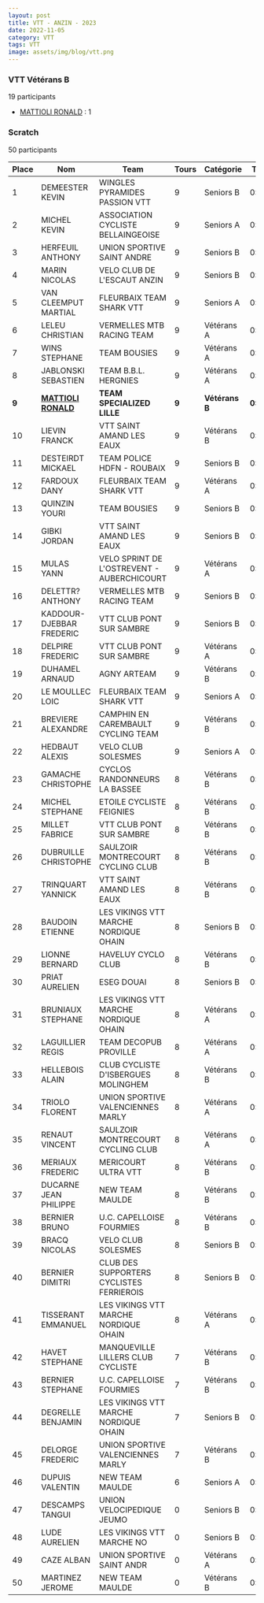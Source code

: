 ```yaml
---
layout: post
title: VTT - ANZIN - 2023
date: 2022-11-05
category: VTT
tags: VTT
image: assets/img/blog/vtt.png
---
```


### VTT Vétérans B
19 participants
- [MATTIOLI RONALD](https://teamspecializedlille.cc/coureurs/mattiolironald) : 1

### Scratch
50 participants

| Place | Nom | Team | Tours | Catégorie | Temps |
|---|---|---|---|---|---|
| 1 | DEMEESTER KEVIN | WINGLES PYRAMIDES PASSION VTT | 9 | Seniors B | 0:52:18 | 
| 2 | MICHEL KEVIN | ASSOCIATION CYCLISTE BELLAINGEOISE | 9 | Seniors A | 0:52:51 | 
| 3 | HERFEUIL ANTHONY | UNION SPORTIVE SAINT ANDRE | 9 | Seniors B | 0:54:5 | 
| 4 | MARIN NICOLAS | VELO CLUB DE L'ESCAUT ANZIN | 9 | Seniors B | 0:54:19 | 
| 5 | VAN CLEEMPUT MARTIAL | FLEURBAIX TEAM SHARK VTT | 9 | Seniors A | 0:54:36 | 
| 6 | LELEU CHRISTIAN | VERMELLES MTB RACING TEAM | 9 | Vétérans A | 0:54:36 | 
| 7 | WINS STEPHANE | TEAM BOUSIES | 9 | Vétérans A | 0:54:56 | 
| 8 | JABLONSKI SEBASTIEN | TEAM B.B.L. HERGNIES | 9 | Vétérans A | 0:55:29 | 
| **9** | **[MATTIOLI RONALD](https://teamspecializedlille.cc/coureurs/mattiolironald)** | **TEAM SPECIALIZED LILLE** | **9** | **Vétérans B** | **0:55:31** | 
| 10 | LIEVIN FRANCK | VTT SAINT AMAND LES EAUX | 9 | Vétérans B | 0:55:50 | 
| 11 | DESTEIRDT MICKAEL | TEAM POLICE HDFN - ROUBAIX | 9 | Seniors B | 0:56:6 | 
| 12 | FARDOUX DANY | FLEURBAIX TEAM SHARK VTT | 9 | Vétérans A | 0:56:13 | 
| 13 | QUINZIN YOURI | TEAM BOUSIES | 9 | Seniors B | 0:56:24 | 
| 14 | GIBKI JORDAN | VTT SAINT AMAND LES EAUX | 9 | Seniors B | 0:56:35 | 
| 15 | MULAS YANN | VELO SPRINT DE L'OSTREVENT - AUBERCHICOURT | 9 | Vétérans A | 0:56:39 | 
| 16 | DELETTR? ANTHONY | VERMELLES MTB RACING TEAM | 9 | Seniors B | 0:57:12 | 
| 17 | KADDOUR-DJEBBAR FREDERIC | VTT  CLUB PONT SUR SAMBRE | 9 | Seniors B | 0:57:17 | 
| 18 | DELPIRE FREDERIC | VTT  CLUB PONT SUR SAMBRE | 9 | Vétérans A | 0:58:13 | 
| 19 | DUHAMEL ARNAUD | AGNY ARTEAM | 9 | Vétérans B | 0:58:16 | 
| 20 | LE MOULLEC LOIC | FLEURBAIX TEAM SHARK VTT | 9 | Seniors A | 0:58:23 | 
| 21 | BREVIERE ALEXANDRE | CAMPHIN EN CAREMBAULT CYCLING TEAM | 9 | Vétérans B | 0:58:24 | 
| 22 | HEDBAUT ALEXIS | VELO CLUB SOLESMES | 9 | Seniors A | 0:58:42 | 
| 23 | GAMACHE CHRISTOPHE | CYCLOS RANDONNEURS LA BASSEE | 8 | Vétérans B | 0:52:20 | 
| 24 | MICHEL STEPHANE | ETOILE CYCLISTE FEIGNIES | 8 | Vétérans B | 0:52:22 | 
| 25 | MILLET FABRICE | VTT  CLUB PONT SUR SAMBRE | 8 | Vétérans B | 0:52:27 | 
| 26 | DUBRUILLE CHRISTOPHE | SAULZOIR MONTRECOURT CYCLING CLUB | 8 | Vétérans B | 0:52:34 | 
| 27 | TRINQUART YANNICK | VTT SAINT AMAND LES EAUX | 8 | Vétérans B | 0:52:52 | 
| 28 | BAUDOIN ETIENNE | LES VIKINGS VTT MARCHE NORDIQUE OHAIN | 8 | Seniors B | 0:53:8 | 
| 29 | LIONNE BERNARD | HAVELUY CYCLO CLUB | 8 | Vétérans B | 0:53:14 | 
| 30 | PRIAT AURELIEN | ESEG DOUAI | 8 | Seniors B | 0:53:20 | 
| 31 | BRUNIAUX STEPHANE | LES VIKINGS VTT MARCHE NORDIQUE OHAIN | 8 | Vétérans A | 0:53:36 | 
| 32 | LAGUILLIER REGIS | TEAM DECOPUB PROVILLE | 8 | Vétérans A | 0:53:40 | 
| 33 | HELLEBOIS ALAIN | CLUB CYCLISTE D'ISBERGUES MOLINGHEM | 8 | Vétérans B | 0:54:20 | 
| 34 | TRIOLO FLORENT | UNION SPORTIVE VALENCIENNES MARLY | 8 | Vétérans A | 0:54:28 | 
| 35 | RENAUT VINCENT | SAULZOIR MONTRECOURT CYCLING CLUB | 8 | Vétérans A | 0:54:44 | 
| 36 | MERIAUX FREDERIC | MERICOURT ULTRA VTT | 8 | Vétérans B | 0:54:47 | 
| 37 | DUCARNE JEAN PHILIPPE | NEW TEAM MAULDE | 8 | Vétérans B | 0:55:39 | 
| 38 | BERNIER BRUNO | U.C. CAPELLOISE FOURMIES | 8 | Vétérans B | 0:55:47 | 
| 39 | BRACQ NICOLAS | VELO CLUB SOLESMES | 8 | Seniors B | 0:56:39 | 
| 40 | BERNIER DIMITRI | CLUB DES SUPPORTERS CYCLISTES FERRIEROIS | 8 | Seniors B | 0:58:26 | 
| 41 | TISSERANT EMMANUEL | LES VIKINGS VTT MARCHE NORDIQUE OHAIN | 8 | Vétérans A | 0:58:44 | 
| 42 | HAVET STEPHANE | MANQUEVILLE LILLERS CLUB CYCLISTE | 7 | Vétérans B | 0:52:48 | 
| 43 | BERNIER STEPHANE | U.C. CAPELLOISE FOURMIES | 7 | Vétérans B | 0:54:24 | 
| 44 | DEGRELLE BENJAMIN | LES VIKINGS VTT MARCHE NORDIQUE OHAIN | 7 | Seniors B | 0:55:23 | 
| 45 | DELORGE FREDERIC | UNION SPORTIVE VALENCIENNES MARLY | 7 | Vétérans B | 0:55:32 | 
| 46 | DUPUIS VALENTIN | NEW TEAM MAULDE | 6 | Seniors A | 0:52:25 | 
| 47 | DESCAMPS TANGUI | UNION VELOCIPEDIQUE JEUMO | 0 | Seniors B | 0:38:53 | 
| 48 | LUDE AURELIEN | LES VIKINGS VTT MARCHE NO | 0 | Seniors B | 0:38:53 | 
| 49 | CAZE ALBAN | UNION SPORTIVE SAINT ANDR | 0 | Vétérans A | 0:38:53 | 
| 50 | MARTINEZ JEROME | NEW TEAM MAULDE | 0 | Vétérans B | 0:38:53 | 
